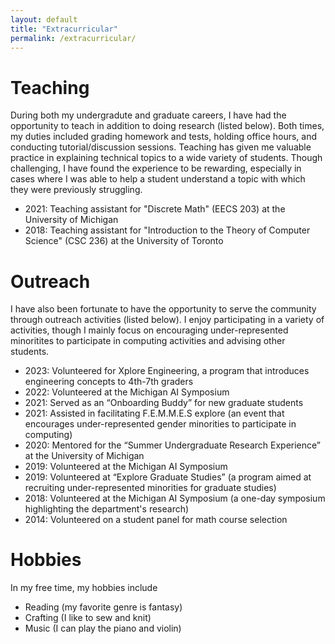 ```yaml
---
layout: default
title: "Extracurricular"
permalink: /extracurricular/
---
```


# Teaching 
During both my undergradute and graduate careers, I have had the opportunity to teach in addition to doing research (listed below). Both times, my duties included grading homework and tests, holding office hours, and conducting tutorial/discussion sessions. Teaching has given me valuable practice in explaining technical topics to a wide variety of students. Though challenging, I have found the experience to be rewarding, especially in cases where I was able to help a student understand a topic with which they were previously struggling. 

- 2021: Teaching assistant for "Discrete Math" (EECS 203) at the University of Michigan
- 2018: Teaching assistant for "Introduction to the Theory of Computer Science" (CSC 236) at the University of Toronto

# Outreach
I have also been fortunate to have the opportunity to serve the community through outreach activities (listed below). I enjoy participating in a variety of activities, though I mainly focus on encouraging under-represented minoritites to participate in computing activities and advising other students.

- 2023: Volunteered for Xplore Engineering, a program that introduces engineering concepts to 4th-7th graders
- 2022: Volunteered at the Michigan AI Symposium
- 2021: Served as an “Onboarding Buddy” for new graduate students
- 2021: Assisted in facilitating F.E.M.M.E.S explore (an event that encourages under-represented gender minorities to participate in computing)
- 2020: Mentored for the “Summer Undergraduate Research Experience” at the University of Michigan
- 2019: Volunteered at the Michigan AI Symposium
- 2019: Volunteered at “Explore Graduate Studies” (a program aimed at recruiting under-represented minorities for graduate studies)
- 2018: Volunteered at the Michigan AI Symposium (a one-day symposium highlighting the department's research)
- 2014: Volunteered on a student panel for math course selection 

# Hobbies

In my free time, my hobbies include

- Reading (my favorite genre is fantasy)
- Crafting (I like to sew and knit)
- Music (I can play the piano and violin)
